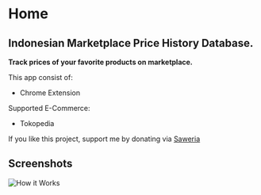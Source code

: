 # Home

## Indonesian Marketplace Price History Database.

**Track prices of your favorite products on marketplace.**

This app consist of:

- Chrome Extension

Supported E-Commerce:

- Tokopedia

If you like this project, support me by donating via [Saweria](https://saweria.co/wikan)

## Screenshots

![How it Works](https://github.com/pricehistoryid/chrome-price-history/blob/master/assets/screen-record.gif?raw=true)
